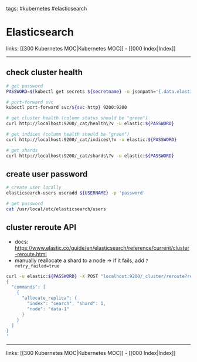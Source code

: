 tags: #kubernetes #elasticsearch 

# Elasticsearch

links: [[300 Kubernetes MOC|Kubernetes MOC]] - [[000 Index|Index]]

---

## check cluster health

```bash
# get password
PASSWORD=$(kubectl get secrets ${secretname} -o jsonpath='{.data.elastic}' | base64 -d)

# port-forward svc
kubectl port-forward svc/${svc-http} 9200:9200

# get cluster health (column status should be "green")
curl http://localhost:9200/_cat/health\?v -u elastic:${PASSWORD}

# get indices (column health should be "green")
curl http://localhost:9200/_cat/indices\?v -u elastic:${PASSWORD}

# get shards
curl http://localhost:9200/_cat/shards\?v -u elastic:${PASSWORD}
```

## create user password

```bash
# create user locally
elasticsearch-users useradd ${USERNAME} -p 'password'

# get password
cat /usr/local/etc/elasticsearch/users
```

## cluster reroute API
- docs: https://www.elastic.co/guide/en/elasticsearch/reference/current/cluster-reroute.html
- manually reallocate a shard to a node -> if it fails, add `?retry_failed=true`

```bash
curl -u elastic:${PASSWORD} -X POST "localhost:9200/_cluster/reroute?retry_failed=true&pretty" -H 'Content-Type: application/json' -d'
{
  "commands": [
    {
      "allocate_replica": {
        "index": "search", "shard": 1,
        "node": "data-1"
      }
    }
  ]
}
'
```

---
links: [[300 Kubernetes MOC|Kubernetes MOC]] - [[000 Index|Index]]
